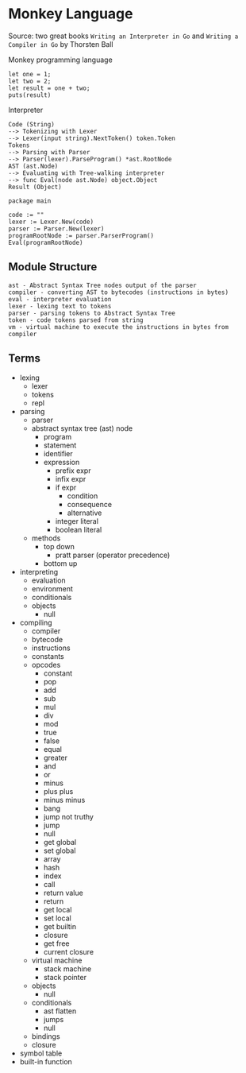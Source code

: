 # Monkey Language

Source: two great books `Writing an Interpreter in Go` and `Writing a Compiler in Go`
by Thorsten Ball

Monkey programming language
``` 
let one = 1;
let two = 2;
let result = one + two;
puts(result)
```

Interpreter
``` 
Code (String)
--> Tokenizing with Lexer
--> Lexer(input string).NextToken() token.Token
Tokens 
--> Parsing with Parser
--> Parser(lexer).ParseProgram() *ast.RootNode
AST (ast.Node)
--> Evaluating with Tree-walking interpreter
--> func Eval(node ast.Node) object.Object
Result (Object)
```

```
package main

code := ""
lexer := Lexer.New(code)
parser := Parser.New(lexer)
programRootNode := parser.ParserProgram()
Eval(programRootNode)
```

## Module Structure

``` 
ast - Abstract Syntax Tree nodes output of the parser
compiler - converting AST to bytecodes (instructions in bytes)
eval - interpreter evaluation
lexer - lexing text to tokens
parser - parsing tokens to Abstract Syntax Tree
token - code tokens parsed from string
vm - virtual machine to execute the instructions in bytes from compiler
```

## Terms

- lexing
    - lexer
    - tokens
    - repl
- parsing
    - parser
    - abstract syntax tree (ast) node
        - program
        - statement
        - identifier
        - expression
            - prefix expr
            - infix expr
            - if expr
                - condition
                - consequence
                - alternative
            - integer literal
            - boolean literal
    - methods
        - top down
            - pratt parser (operator precedence)
        - bottom up
- interpreting
    - evaluation
    - environment
    - conditionals
    - objects
        - null
- compiling
    - compiler
    - bytecode
    - instructions
    - constants
    - opcodes
        - constant
        - pop
        - add
        - sub
        - mul
        - div
        - mod
        - true
        - false
        - equal
        - greater
        - and
        - or
        - minus
        - plus plus
        - minus minus
        - bang
        - jump not truthy
        - jump
        - null
        - get global
        - set global
        - array
        - hash
        - index
        - call
        - return value
        - return
        - get local
        - set local
        - get builtin
        - closure
        - get free
        - current closure
    - virtual machine
        - stack machine
        - stack pointer
    - objects
        - null
    - conditionals
        - ast flatten
        - jumps
        - null
    - bindings
    - closure
- symbol table
- built-in function


